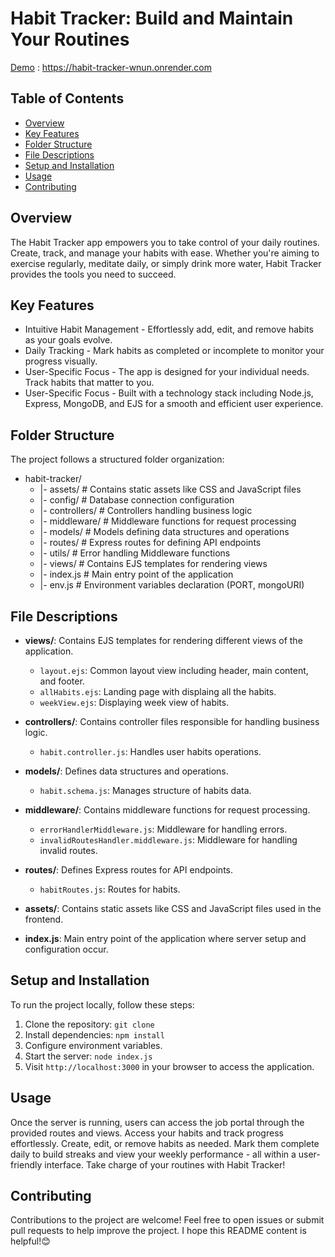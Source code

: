 # Habit Tracker: Build and Maintain Your Routines

[Demo](https://habit-tracker-wnun.onrender.com) : https://habit-tracker-wnun.onrender.com

## Table of Contents

- [Overview](#overview)
- [Key Features](#Key-Features)
- [Folder Structure](#folder-structure)
- [File Descriptions](#file-descriptions)
- [Setup and Installation](#setup-and-installation)
- [Usage](#usage)
- [Contributing](#contributing)

## Overview

The Habit Tracker app empowers you to take control of your daily routines. Create, track, and manage your habits with ease. Whether you're aiming to exercise regularly, meditate daily, or simply drink more water, Habit Tracker provides the tools you need to succeed.

## Key Features

- Intuitive Habit Management - Effortlessly add, edit, and remove habits as your goals evolve.
- Daily Tracking - Mark habits as completed or incomplete to monitor your progress visually.
- User-Specific Focus - The app is designed for your individual needs. Track habits that matter to you.
- User-Specific Focus - Built with a technology stack including Node.js, Express, MongoDB, and EJS for a smooth and efficient user experience.

## Folder Structure

The project follows a structured folder organization:

- habit-tracker/
  - |- assets/ # Contains static assets like CSS and JavaScript files
  - |- config/ # Database connection configuration
  - |- controllers/ # Controllers handling business logic
  - |- middleware/ # Middleware functions for request processing
  - |- models/ # Models defining data structures and operations
  - |- routes/ # Express routes for defining API endpoints
  - |- utils/ # Error handling Middleware functions
  - |- views/ # Contains EJS templates for rendering views
  - |- index.js # Main entry point of the application
  - |- env.js # Environment variables declaration (PORT, mongoURI)

## File Descriptions

- **views/**: Contains EJS templates for rendering different views of the application.

  - `layout.ejs`: Common layout view including header, main content, and footer.
  - `allHabits.ejs`: Landing page with displaing all the habits.
  - `weekView.ejs`: Displaying week view of habits.

- **controllers/**: Contains controller files responsible for handling business logic.

  - `habit.controller.js`: Handles user habits operations.

- **models/**: Defines data structures and operations.

  - `habit.schema.js`: Manages structure of habits data.

- **middleware/**: Contains middleware functions for request processing.

  - `errorHandlerMiddleware.js`: Middleware for handling errors.
  - `invalidRoutesHandler.middleware.js`: Middleware for handling invalid routes.

- **routes/**: Defines Express routes for API endpoints.

  - `habitRoutes.js`: Routes for habits.

- **assets/**: Contains static assets like CSS and JavaScript files used in the frontend.

- **index.js**: Main entry point of the application where server setup and configuration occur.

## Setup and Installation

To run the project locally, follow these steps:

1. Clone the repository: `git clone `
2. Install dependencies: `npm install`
3. Configure environment variables.
4. Start the server: `node index.js`
5. Visit `http://localhost:3000` in your browser to access the application.

## Usage

Once the server is running, users can access the job portal through the provided routes and views. Access your habits and track progress effortlessly. Create, edit, or remove habits as needed. Mark them complete daily to build streaks and view your weekly performance - all within a user-friendly interface. Take charge of your routines with Habit Tracker!

## Contributing

Contributions to the project are welcome! Feel free to open issues or submit pull requests to help improve the project.
I hope this README content is helpful!😊
